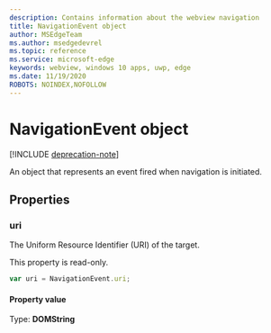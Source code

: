 ```yaml
---
description: Contains information about the webview navigation
title: NavigationEvent object
author: MSEdgeTeam
ms.author: msedgedevrel
ms.topic: reference
ms.service: microsoft-edge
keywords: webview, windows 10 apps, uwp, edge
ms.date: 11/19/2020
ROBOTS: NOINDEX,NOFOLLOW
---
```

# NavigationEvent object  

[!INCLUDE [deprecation-note](../includes/deprecation-note.md)]  

An object that represents an event fired when navigation is initiated.  

## Properties  

### uri  

The Uniform Resource Identifier (URI) of the target.  

This property is read-only.  

```javascript
var uri = NavigationEvent.uri;
```  

#### Property value  

Type: **DOMString**  
